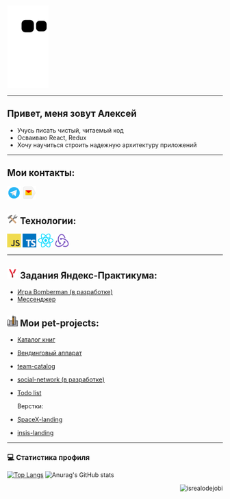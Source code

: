 <!-- <a href="https://github.com/AlexeyMachehin"><img src="contributions.svg"></a> -->

![Snake animation](https://github.com/alexeymachehin/alexeymachehin/blob/output/github-contribution-grid-snake.svg)

***

## Привет, меня зовут Алексей
* Учусь писать чистый, читаемый код
* Осваиваю React, Redux
* Хочу научиться строить надежную архитектуру приложений

***

## Мои контакты:
<a href="https://t.me/Alexpvk96/" title="Telegram"><img src="icons/telegram.png" /></a>
<a href='mailto:lehamachehin@yandex.ru' title="Yandex mail"><img src="icons/yandex.png" /></a>


## <img style="width:25px;height:25px" src="icons/tools.png" /> Технологии:
<a href="https://en.wikipedia.org/wiki/JavaScript" title="JavaScript"><img src="icons/javascript.png" /></a>
<a href="https://www.typescriptlang.org/" title="TypeScript"><img src="icons/typescript.png" /></a>
<a href="https://reactjs.org/" title="React"><img src="icons/react.png" /></a>
<a href="https://redux.js.org/" title="Redux"><img src="icons/redux.png" /></a>

***

## <img style="width:25px;height:25px" src="icons/praktikum.png" /> Задания Яндекс-Практикума:
* [Игра Bomberman (в разработке)](https://github.com/AlexeyMachehin/client-server-template-with-vite)
* [Мессенджер](https://github.com/AlexeyMachehin/middle.messenger.praktikum.yandex)

## <img style="width:25px;height:25px" src="icons/project.png" /> Мои pet-projects:
* [Каталог книг](https://github.com/AlexeyMachehin/Book-catalog-v2)
* [Вендинговый аппарат](https://github.com/AlexeyMachehin/Vending-machine)
* [team-catalog](https://github.com/AlexeyMachehin/AG-team-catalog)
* [social-network (в разработке)](https://github.com/AlexeyMachehin/Social-network)
* [Todo list](https://github.com/AlexeyMachehin/TodoList)

  Верстки:
* [SpaceX-landing](https://github.com/AlexeyMachehin/SpaceX-landing) 
* [insis-landing](https://github.com/AlexeyMachehin/insis-landing) 

***

<h3>💻 Статистика профиля</h3>

<!-- https://github.com/anuraghazra/github-readme-stats -->

  [![Top Langs](https://github-readme-stats.vercel.app/api/top-langs/?username=alexeymachehin&theme=transparent&text_color=a5d6ff&title_color=54AEFF)](https://github.com/anuraghazra/github-readme-stats)
  ![Anurag's GitHub stats](https://github-readme-stats.vercel.app/api?username=alexeymachehin&count_private=true&theme=transparent&text_color=a5d6ff&title_color=54AEFF)


<p align="right"> <img src="https://komarev.com/ghpvc/?username=AlexeyMachehin1&label=Profile%20views&color=0e75b6&style=flat" alt="isrealodejobi" />
</p>
